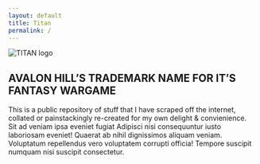 ```yaml
---
layout: default
title: Titan
permalink: /
---
```


<div class="container hero">
    <div class="titan">
        <img src="{{ site.baseurl}}/assets/images/titan-logo.svg" alt="TITAN logo" />
        <h2>AVALON HILL’S TRADEMARK NAME FOR IT’S FANTASY WARGAME</h2>
    </div>
</div>

<div class="container white">
    <div class="content">
    <div class="disclaimer">
        This is a public repository of stuff that I have scraped off the internet, collated or painstackingly re-created for my own delight & convienience.
    </div>
        Sit ad veniam ipsa eveniet fugiat Adipisci nisi consequuntur iusto laboriosam eveniet! Quaerat ab nihil dignissimos aliquam veniam. Voluptatum repellendus vero voluptatem corrupti officia! Tempore suscipit numquam nisi suscipit consectetur.
    </div>
</div>
